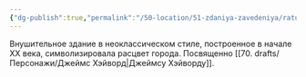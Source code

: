 ```yaml
---
{"dg-publish":true,"permalink":"/50-location/51-zdaniya-zavedeniya/ratusha-meridiana/","tags":["локация/здание"]}
---
```


Внушительное здание в неоклассическом стиле, построенное в начале XX века, символизировала расцвет города. Посвященно [[70. drafts/Персонажи/Джеймс Хэйворд\|Джеймсу Хэйворду]].